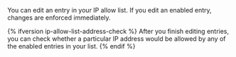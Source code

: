 You can edit an entry in your IP allow list. If you edit an enabled entry, changes are enforced immediately. 

{% ifversion ip-allow-list-address-check %} 
After you finish editing entries, you can check whether a particular IP address would be allowed by any of the enabled entries in your list.
{% endif %}